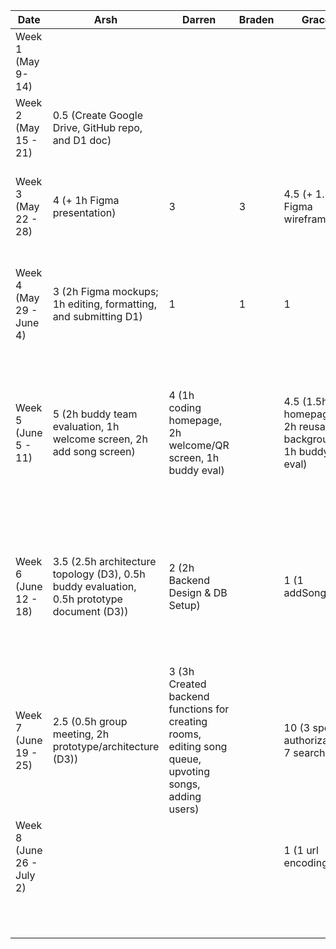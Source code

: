 
| Date                      | Arsh                                                                                       | Darren                                                                                                | Braden | Grace                                                      | Maximus                                                | Kenneth                                                                                 | Task                                                                                                                                   |
|---------------------------|--------------------------------------------------------------------------------------------|-------------------------------------------------------------------------------------------------------|--------|------------------------------------------------------------|--------------------------------------------------------|-----------------------------------------------------------------------------------------|----------------------------------------------------------------------------------------------------------------------------------------|
| Week 1 (May 9- 14)        |                                                                                            |                                                                                                       |        |                                                            |                                                        |                                                                                         |                                                                                                                                        |
| Week 2 (May 15 - 21)      | 0.5 (Create Google Drive, GitHub repo, and D1 doc)                                         |                                                                                                       |        |                                                            |                                                        |                                                                                         |                                                                                                                                        |
| Week 3 (May 22 - 28)      | 4 (+ 1h Figma presentation)                                                                | 3                                                                                                     | 3      | 4.5 (+ 1.5h Figma wireframe)                               | 3                                                      | 3                                                                                       | First meeting, brainstorming and discussing features and work on presentation                                                          |
| Week 4 (May 29 - June 4)  | 3 (2h Figma mockups; 1h editing, formatting, and submitting D1)                            | 1                                                                                                     | 1      | 1                                                          | 1                                                      | 1                                                                                       | Discuss server details and how to communicate with Spotify API, complete project proposal                                              |
| Week 5 (June 5 - 11)      | 5 (2h buddy team evaluation, 1h welcome screen, 2h add song screen)                        | 4 (1h coding homepage, 2h welcome/QR screen, 1h buddy eval)                                           |        | 4.5 (1.5h homepage, 2h reusable background, 1h buddy eval) | 0.5 (Helped tweak welcome screen)                      | 5.5 (2h worked on welcome screen, 1h buddy eval, 2.5 song queue screen)                 | Complete initial version of welcome screen, add song screen, and song queue screen and  complete the bulk of the buddy team evaluation |
| Week 6 (June 12 - 18)     | 3.5 (2.5h architecture topology (D3), 0.5h buddy evaluation, 0.5h prototype document (D3)) | 2 (2h Backend Design & DB Setup)                                                                      |        | 1 (1 addSong UI)                                           | 2 (2h Backend Design & DB Setup)                       | 3 (1h host queue, progress bar, and control buttons, 2h setup retrofit and spotify api) |                                                                                                                                        |
| Week 7 (June 19 - 25)     | 2.5 (0.5h group meeting, 2h prototype/architecture (D3))                                   | 3 (3h Created backend functions for creating rooms, editing song queue, upvoting songs, adding users) |        | 10 (3 spotify authorization, 7 search api)                 | 2 (able to add songs from add song screen to database) | 2 (1h refactor add song screen, 1h host screen)                                         |                                                                                                                                        |
| Week 8 (June 26 - July 2) |                                                                                            |                                                                                                       |        | 1 (1 url encoding)                                         |                                                        |                                                                                         |                                                                                                                                        |
|                           |                                                                                            |                                                                                                       |        |                                                            |                                                        |                                                                                         |                                                                                                                                        |
|                           |                                                                                            |                                                                                                       |        |                                                            |                                                        |                                                                                         |                                                                                                                                        |
|                           |                                                                                            |                                                                                                       |        |                                                            |                                                        |                                                                                         |                                                                                                                                        |
|                           |                                                                                            |                                                                                                       |        |                                                            |                                                        |                                                                                         |                                                                                                                                        |
|                           |                                                                                            |                                                                                                       |        |                                                            |                                                        |                                                                                         |                                                                                                                                        |
|                           |                                                                                            |                                                                                                       |        |                                                            |                                                        |                                                                                         |                                                                                                                                        |
|                           |                                                                                            |                                                                                                       |        |                                                            |                                                        |                                                                                         |                                                                                                                                        |
|                           |                                                                                            |                                                                                                       |        |                                                            |                                                        |                                                                                         |                                                                                                                                        |
|                           |                                                                                            |                                                                                                       |        |                                                            |                                                        |                                                                                         |                                                                                                                                        |
|                           |                                                                                            |                                                                                                       |        |                                                            |                                                        |                                                                                         |                                                                                                                                        |
|                           |                                                                                            |                                                                                                       |        |                                                            |                                                        |                                                                                         |                                                                                                                                        |

